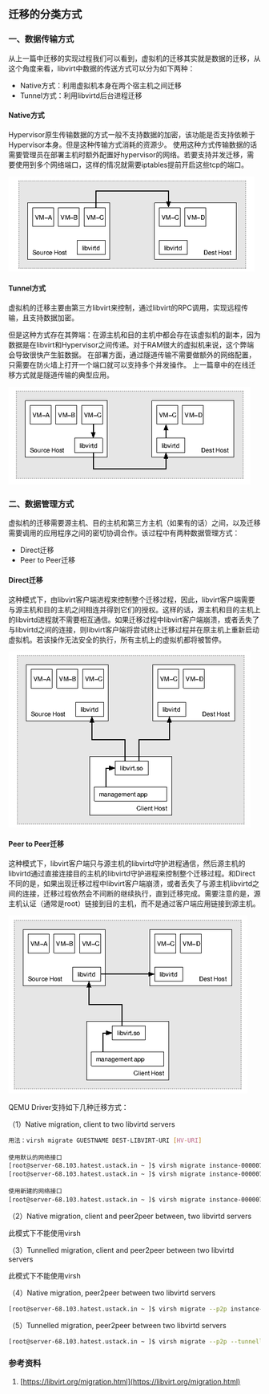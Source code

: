 ## 迁移的分类方式

### 一、数据传输方式

从上一篇中迁移的实现过程我们可以看到，虚拟机的迁移其实就是数据的迁移，从这个角度来看，libvirt中数据的传送方式可以分为如下两种：

- Native方式：利用虚拟机本身在两个宿主机之间迁移
- Tunnel方式：利用libvirtd后台进程迁移


#### Native方式

Hypervisor原生传输数据的方式一般不支持数据的加密，该功能是否支持依赖于Hypervisor本身。但是这种传输方式消耗的资源少。
使用这种方式传输数据的话需要管理员在部署主机时额外配置好hypervisor的网络。若要支持并发迁移，需要使用到多个网络端口，这样的情况就需要iptables提前开启这些tcp的端口。

![](/images/management/native_migration.png)

#### Tunnel方式
虚拟机的迁移主要由第三方libvirt来控制，通过libvirt的RPC调用，实现远程传输，且支持数据加密。

但是这种方式存在其弊端：在源主机和目的主机中都会存在该虚拟机的副本，因为数据是在libvirt和Hypervisor之间传递。对于RAM很大的虚拟机来说，这个弊端会导致很快产生脏数据。
在部署方面，通过隧道传输不需要做额外的网络配置，只需要在防火墙上打开一个端口就可以支持多个并发操作。
上一篇章中的在线迁移方式就是隧道传输的典型应用。

![](/images/management/tunnel_migration.png)


### 二、数据管理方式

虚拟机的迁移需要源主机、目的主机和第三方主机（如果有的话）之间，以及迁移需要调用的应用程序之间的密切协调合作。该过程中有两种数据管理方式：

- Direct迁移
- Peer to Peer迁移

#### Direct迁移

这种模式下，由libvirt客户端进程来控制整个迁移过程，因此，libvirt客户端需要与源主机和目的主机之间相连并得到它们的授权。这样的话，源主机和目的主机上的libvirtd进程就不需要相互通信。如果迁移过程中libvirt客户端崩溃，或者丢失了与libvirtd之间的连接，则libvirt客户端将尝试终止迁移过程并在原主机上重新启动虚拟机。若该操作无法安全的执行，所有主机上的虚拟机都将被暂停。

![](/images/management/direct_managed.png)

#### Peer to Peer迁移

这种模式下，libvirt客户端只与源主机的libvirtd守护进程通信，然后源主机的libvirtd通过直接连接目的主机的libvirtd守护进程来控制整个迁移过程。和Direct不同的是，如果出现迁移过程中libvirt客户端崩溃，或者丢失了与源主机libvirtd之间的连接，迁移过程依然会不间断的继续执行，直到迁移完成。需要注意的是，源主机认证（通常是root）链接到目的主机，而不是通过客户端应用链接到源主机。

![](/images/management/peer_to_peer.png)

QEMU Driver支持如下几种迁移方式：

（1）Native migration, client to two libvirtd servers

```bash
用法：virsh migrate GUESTNAME DEST-LIBVIRT-URI [HV-URI]

使用默认的网络接口
[root@server-68.103.hatest.ustack.in ~ ]$ virsh migrate instance-0000071e qemu+ssh://10.0.103.69/system
[root@server-68.103.hatest.ustack.in ~ ]$ virsh migrate instance-0000071e qemu+tls://10.0.103.69/system

使用新建的网络接口
[root@server-68.103.hatest.ustack.in ~ ]$ virsh migrate instance-0000071e qemu://10.0.103.69/system tcp://10.0.103.69/
```

（2）Native migration, client and peer2peer between, two libvirtd servers
	
此模式下不能使用virsh

（3）Tunnelled migration, client and peer2peer between two libvirtd servers 

此模式下不能使用virsh

（4）Native migration, peer2peer between two libvirtd servers 

```bash
[root@server-68.103.hatest.ustack.in ~ ]$ virsh migrate --p2p instance-0000071d qemu+ssh://10.0.103.69/system
```
（5）Tunnelled migration, peer2peer between two libvirtd servers

```bash
[root@server-68.103.hatest.ustack.in ~ ]$ virsh migrate --p2p --tunnelled instance-0000071e qemu+ssh://10.0.103.69/system
```


### 参考资料
1.	[https://libvirt.org/migration.html](https://libvirt.org/migration.html)
